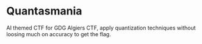 # Quantasmania
AI themed CTF for GDG Algiers CTF, apply quantization techniques without loosing much on accuracy to get the flag.
